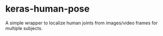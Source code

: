 # keras-human-pose
A simple wrapper to localize human joints from images/video frames for multiple subjects.
